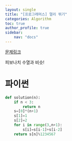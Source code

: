 ```yaml
---
layout: single
title: "[프로그래머스] 멀리 뛰기"
categories: Algorithm
toc: true
author_profile: true
sidebar:
    nav: "docs"
---
```

[문제링크](https://school.programmers.co.kr/learn/courses/30/lessons/12914)


피보나치 수열과 비슷!

# 파이썬
```python
def solution(n):
    if n < 3:
        return n
    s=[0]*(n+1)
    s[1]=1
    s[2]=2
    for i in range(3,n+1):
        s[i]=s[i-1]+s[i-2]
    return s[n]%1234567
        
    
```